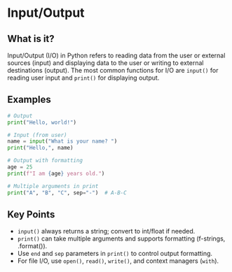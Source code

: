 # Input/Output

## What is it?

Input/Output (I/O) in Python refers to reading data from the user or external sources (input) and displaying data to the user or writing to external destinations (output). The most common functions for I/O are `input()` for reading user input and `print()` for displaying output.

## Examples

```python
# Output
print("Hello, world!")

# Input (from user)
name = input("What is your name? ")
print("Hello,", name)

# Output with formatting
age = 25
print(f"I am {age} years old.")

# Multiple arguments in print
print("A", "B", "C", sep="-")  # A-B-C
```

## Key Points

- `input()` always returns a string; convert to int/float if needed.
- `print()` can take multiple arguments and supports formatting (f-strings, .format()).
- Use `end` and `sep` parameters in `print()` to control output formatting.
- For file I/O, use `open()`, `read()`, `write()`, and context managers (`with`).
